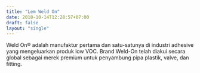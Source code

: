 ```yaml
---
title: "Lem Weld On"
date: 2018-10-14T12:28:57+07:00
draft: false
layout: "single"
---
```


Weld On&reg; adalah manufaktur pertama dan satu-satunya di industri adhesive yang mengeluarkan produk low VOC. Brand Weld-On telah diakui secara global sebagai merek premium untuk penyambung pipa plastik, valve, dan fitting. 

